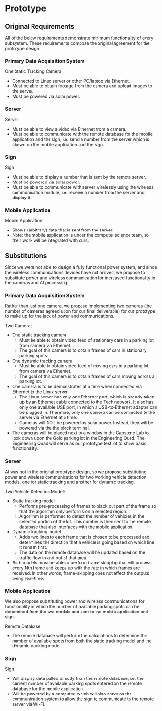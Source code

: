 # Prototype

## Original Requirements

All of the below requirements demonstrate minimum functionality of every subsystem. These requirements compose the original agreement for the prototype design.

### Primary Data Acquisition System

One Static Tracking Camera
 - Connected to Linux server or other PC/laptop via Ethernet.
 - Must be able to obtain footage from the camera and upload images to the server.
 - Must be powered via solar power.

### Server

Server
 - Must be able to view a video via Ethernet from a camera.
 - Must be able to communicate with the remote database for the mobile application and the sign, i.e. send a number from the server which is shown on the mobile application and the sign.

### Sign

Sign
 - Must be able to display a number that is sent by the remote server.
 - Must be powered via solar power.
 - Must be able to communicate with server wirelessly using the wireless communication module, i.e. receive a number from the server and display it.

### Mobile Application

Mobile Application
 - Shows (arbitrary) data that is sent from the server.
 - Note: the mobile application is under the computer science team, so their work will be integrated with ours.

## Substitutions

Since we were not able to design a fully functional power system, and since the wireless communications devices have not arrived, we propose to substitute power and wireless communication for increased functionality in the cameras and AI processing.

### Primary Data Acquisition System

Rather than just one camera, we propose implementing two cameras (the number of cameras agreed upon for our final deliverable) for our prototype to make up for the lack of power and communications.

Two Cameras
 - One static tracking camera
    - Must be able to obtain video feed of stationary cars in a parking lot from camera via Ethernet.
    - The goal of this camera is to obtain frames of cars in stationary parking spots.
 - One dynamic tracking camera
    - Must be able to obtain video feed of moving cars in a parking lot from camera via Ethernet.
    - The goal of this camera is to obtain frames of cars moving across a parking lot.
 - One camera is to be demonstrated at a time when connected via Ethernet to the Linux server.
    - The Linux server has only one Ethernet port, which is already taken up by an Ethernet cable connected to the Tech network. It also has only one available USB port, in which a USB-to-Ethernet adapter can be plugged in. Therefore, only one camera can be connected to the server via Ethernet at a time.
    - Cameras will NOT be powered by solar power. Instead, they will be powered via the the block terminal.
 - The cameras will be placed next to a window in the Capstone Lab to look down upon the Gold parking lot in the Engineering Quad. The Engineering Quad will serve as our prototype test lot to show basic functionality.

### Server

AI was not in the original prototype design, so we propose substituting power and wireless communications for two working vehicle detection models, one for static tracking and another for dynamic tracking.

Two Vehicle Detection Models
 - Static tracking model
   - Performs pre-processing of frames to black out part of the frame so that the algorithm only performs on a selected region.
   - Algorithm is performed to detect the number of vehicles in the selected portion of the lot. This number is then sent to the remote database that also interfaces with the mobile application.
 - Dynamic tracking model
   - Adds two lines to each frame that is chosen to be processed and determines the direction that a vehicle is going based on which line it runs in first.
   - The data on the remote database will be updated based on the traffic flow in and out of that area.
 - Both models must be able to perform frame skipping that will process every Nth frame and keeps up with the rate in which frames are received. In other words, frame-skipping does not affect the outputs being real-time.

### Mobile Application

We also propose substituting power and wireless communications for functionality in which the number of available parking spots can be determined from the two models and sent to the mobile application and sign.

Remote Database
 - The remote database will perform the calculations to determine the number of available spots from both the static tracking model and the dynamic tracking model.

### Sign

Sign
 - Will display data pulled directly from the remote database, i.e. the current number of available parking spots entered on the remote database for the mobile application.
 - Will be powered by a computer, which will also serve as the communication system to allow the sign to communicate to the remote server via Wi-Fi.
